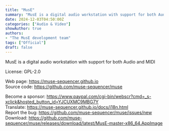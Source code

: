 ```yaml
---
title: "MusE"
summary: "MusE is a digital audio workstation with support for both Audio and MIDI"
date: 2024-12-03T04:50:00Z
categories: ["Audio & Video"]
showAuthor: true
authors:
- "The MusE development team"
tags: ["Official"]
draft: false
---
```


MusE is a digital audio workstation with support for both Audio and MIDI

License: GPL-2.0

Web page: <https://muse-sequencer.github.io>  
Source code: <https://github.com/muse-sequencer/muse>

Become a sponsor: <https://www.paypal.com/cgi-bin/webscr?cmd=_s-xclick&hosted_button_id=YJCUXMC9MBG7Y>  
Translate: <https://muse-sequencer.github.io/docs/i18n.html>  
Report the bug: <https://github.com/muse-sequencer/muse/issues/new>  
Download: <https://github.com/muse-sequencer/muse/releases/download/latest/MusE-master-x86_64.AppImage>
